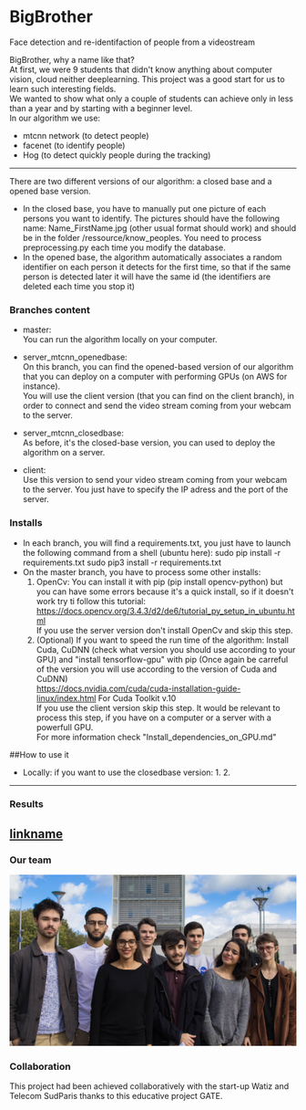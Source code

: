 # BigBrother

 Face detection and re-identifaction of people from a videostream 

BigBrother, why a name like that? \
At first, we were 9 students that didn't know anything about computer vision, cloud neither deeplearning. This project was a good start for us to learn such interesting fields.\
We wanted to show what only a couple of students can achieve only in less than a year and by starting with a beginner level.\
In our algorithm we use:
- mtcnn network (to detect people)
- facenet (to identify people)
- Hog (to detect quickly people during the tracking)

------
There are two different versions of our algorithm: a closed base and a opened base version.
- In the closed base, you have to manually put one picture of each persons you want to identify. The pictures should have the following name: Name_FirstName.jpg (other usual format should work) and should be in the folder /ressource/know_peoples. You need to process preprocessing.py each time you modify the database.
- In the opened base, the algorithm automatically associates a random identifier on each person it detects for the first time, so that if the same person is detected later it will have the same id (the identifiers are deleted each time you stop it)

### Branches content

- master:\
You can run the algorithm locally on your computer.

- server_mtcnn_openedbase:\
On this branch, you can find the opened-based version of our algorithm that you can deploy on a computer with performing GPUs (on AWS for instance).\
You will use the client version (that you can find on the client branch), in order to connect and send the video stream coming from your webcam to the server.

- server_mtcnn_closedbase:\
As before, it's the closed-base version, you can used to deploy the algorithm on a server.

- client:\
Use this version to send your video stream coming from your webcam to the server. You just have to specify the IP adress and the port of the server.

### Installs
- In each branch, you will find a requirements.txt, you just have to launch the following command from a shell (ubuntu here):
sudo pip install -r requirements.txt
sudo pip3 install -r requirements.txt
- On the master branch, you have to process some other installs:
     1. OpenCv: You can install it with pip (pip install opencv-python) but you can have some errors because it's a quick install, so if it doesn't work try ti follow this tutorial:\
     https://docs.opencv.org/3.4.3/d2/de6/tutorial_py_setup_in_ubuntu.html  \
     If you use the server version don't install OpenCv and skip this step.
     2. (Optional) If you want to speed the run time of the algorithm: Install Cuda, CuDNN (check what version you should use according to your GPU) and "install tensorflow-gpu" with pip (Once again be carreful of the version you will use according to the version of Cuda and CuDNN)\
     https://docs.nvidia.com/cuda/cuda-installation-guide-linux/index.html For Cuda Toolkit v.10\
     If you use the client version skip this step. It would be relevant to process this step, if you have on a computer or a server with a powerfull GPU.\
     For more information check "Install_dependencies_on_GPU.md"

##How to use it
- Locally: if you want to use the closedbase version:
   1. 
   2.
-----
### Results
[linkname](https://youtu.be/P8l9K7zncbE)
-----
### Our team
![alt text](https://raw.githubusercontent.com/GuillaumeBalezo/BigBrother/master/ressources/unknown_peoples/image1.jpg)

### Collaboration
This project had been achieved collaboratively with the start-up Watiz and Telecom SudParis thanks to this educative project GATE.
